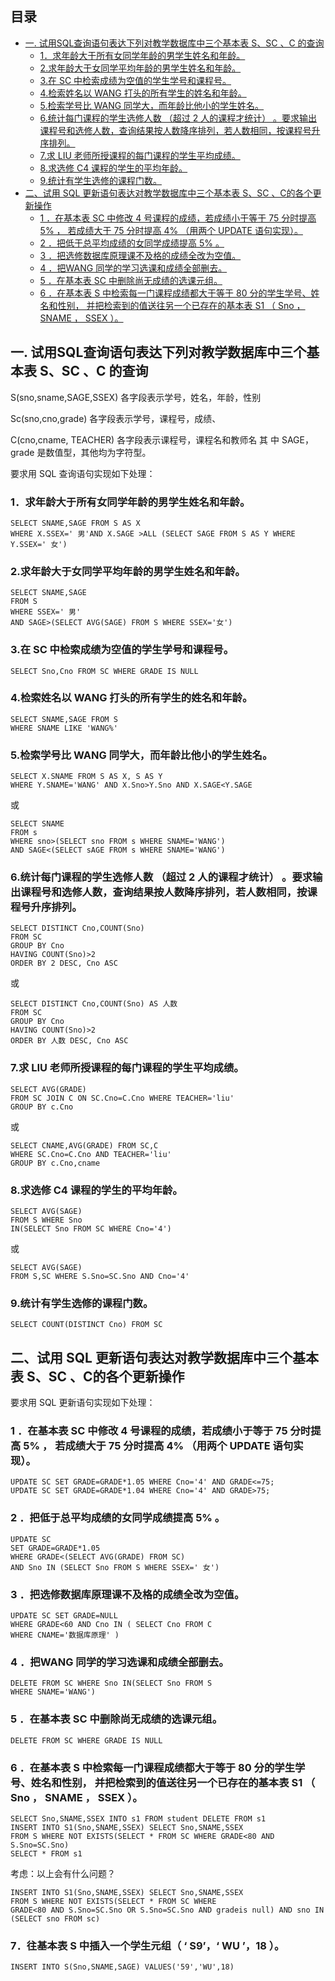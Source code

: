 ## 目录

- [一. 试用SQL查询语句表达下列对教学数据库中三个基本表 S、SC 、C 的查询](#一-试用sql查询语句表达下列对教学数据库中三个基本表-ssc-c-的查询)
  - [1．求年龄大于所有女同学年龄的男学生姓名和年龄。](#1求年龄大于所有女同学年龄的男学生姓名和年龄)
  - [2.求年龄大于女同学平均年龄的男学生姓名和年龄。](#2求年龄大于女同学平均年龄的男学生姓名和年龄)
  - [3.在 SC 中检索成绩为空值的学生学号和课程号。](#3在-sc-中检索成绩为空值的学生学号和课程号)
  - [4.检索姓名以 WANG 打头的所有学生的姓名和年龄。](#4检索姓名以-wang-打头的所有学生的姓名和年龄)
  - [5.检索学号比 WANG 同学大，而年龄比他小的学生姓名。](#5检索学号比-wang-同学大而年龄比他小的学生姓名)
  - [6.统计每门课程的学生选修人数 （超过 2 人的课程才统计） 。要求输出课程号和选修人数，查询结果按人数降序排列，若人数相同，按课程号升序排列。](#6统计每门课程的学生选修人数-超过-2-人的课程才统计-要求输出课程号和选修人数查询结果按人数降序排列若人数相同按课程号升序排列)
  - [7.求 LIU 老师所授课程的每门课程的学生平均成绩。](#7求-liu-老师所授课程的每门课程的学生平均成绩)
  - [8.求选修 C4 课程的学生的平均年龄。](#8求选修-c4-课程的学生的平均年龄)
  - [9.统计有学生选修的课程门数。](#9统计有学生选修的课程门数)
- [二、试用 SQL 更新语句表达对教学数据库中三个基本表 S、SC 、C的各个更新操作](#二试用-sql-更新语句表达对教学数据库中三个基本表-ssc-c的各个更新操作)
  - [1 ．在基本表 SC 中修改 4 号课程的成绩，若成绩小于等于 75 分时提高 5% ， 若成绩大于 75 分时提高 4% （用两个 UPDATE 语句实现）。](#1-在基本表-sc-中修改-4-号课程的成绩若成绩小于等于-75-分时提高-5--若成绩大于-75-分时提高-4-用两个-update-语句实现)
  - [2 ．把低于总平均成绩的女同学成绩提高 5% 。](#2-把低于总平均成绩的女同学成绩提高-5-)
  - [3 ．把选修数据库原理课不及格的成绩全改为空值。](#3-把选修数据库原理课不及格的成绩全改为空值)
  - [4 ．把WANG 同学的学习选课和成绩全部删去。](#4-把wang-同学的学习选课和成绩全部删去)
  - [5 ．在基本表 SC 中删除尚无成绩的选课元组。](#5-在基本表-sc-中删除尚无成绩的选课元组)
  - [6 ．在基本表 S 中检索每一门课程成绩都大于等于 80 分的学生学号、姓名和性别， 并把检索到的值送往另一个已存在的基本表 S1 （ Sno ， SNAME ， SSEX ）。](#6-在基本表-s-中检索每一门课程成绩都大于等于-80-分的学生学号姓名和性别-并把检索到的值送往另一个已存在的基本表-s1--sno--sname--ssex-)



## 一. 试用SQL查询语句表达下列对教学数据库中三个基本表 S、SC 、C 的查询

S(sno,sname,SAGE,SSEX) 各字段表示学号，姓名，年龄，性别

Sc(sno,cno,grade) 各字段表示学号，课程号，成绩、

C(cno,cname, TEACHER) 各字段表示课程号，课程名和教师名 其 中 SAGE， grade 是数值型，其他均为字符型。

 

要求用 SQL 查询语句实现如下处理：

### 1．求年龄大于所有女同学年龄的男学生姓名和年龄。

```mssql
SELECT SNAME,SAGE FROM S AS X
WHERE X.SSEX=' 男'AND X.SAGE >ALL (SELECT SAGE FROM S AS Y WHERE
Y.SSEX=' 女')
```

### 2.求年龄大于女同学平均年龄的男学生姓名和年龄。

```mssql
SELECT SNAME,SAGE
FROM S
WHERE SSEX=' 男'
AND SAGE>(SELECT AVG(SAGE) FROM S WHERE SSEX='女')
```

### 3.在 SC 中检索成绩为空值的学生学号和课程号。

```mssql
SELECT Sno,Cno FROM SC WHERE GRADE IS NULL
```

### 4.检索姓名以 WANG 打头的所有学生的姓名和年龄。

```mssql
SELECT SNAME,SAGE FROM S
WHERE SNAME LIKE 'WANG%'
```

### 5.检索学号比 WANG 同学大，而年龄比他小的学生姓名。

```mssql
SELECT X.SNAME FROM S AS X, S AS Y
WHERE Y.SNAME='WANG' AND X.Sno>Y.Sno AND X.SAGE<Y.SAGE
```

或

```mssql
SELECT SNAME
FROM s
WHERE sno>(SELECT sno FROM s WHERE SNAME='WANG') 
AND SAGE<(SELECT sAGE FROM s WHERE SNAME='WANG')
```

### 6.统计每门课程的学生选修人数 （超过 2 人的课程才统计） 。要求输出课程号和选修人数，查询结果按人数降序排列，若人数相同，按课程号升序排列。

```mssql
SELECT DISTINCT Cno,COUNT(Sno) 
FROM SC
GROUP BY Cno 
HAVING COUNT(Sno)>2
ORDER BY 2 DESC, Cno ASC
```

或

```mssql
SELECT DISTINCT Cno,COUNT(Sno) AS 人数
FROM SC 
GROUP BY Cno
HAVING COUNT(Sno)>2
ORDER BY 人数 DESC, Cno ASC
```

### 7.求 LIU 老师所授课程的每门课程的学生平均成绩。

```mssql
SELECT AVG(GRADE)
FROM SC JOIN C ON SC.Cno=C.Cno WHERE TEACHER='liu'
GROUP BY c.Cno
```

或

```mssql
SELECT CNAME,AVG(GRADE) FROM SC,C 
WHERE SC.Cno=C.Cno AND TEACHER='liu'
GROUP BY c.Cno,cname
```

### 8.求选修 C4 课程的学生的平均年龄。

```mssql
SELECT AVG(SAGE)
FROM S WHERE Sno
IN(SELECT Sno FROM SC WHERE Cno='4')
```

或

```mssql
SELECT AVG(SAGE)
FROM S,SC WHERE S.Sno=SC.Sno AND Cno='4'
```

### 9.统计有学生选修的课程门数。

```mssql
SELECT COUNT(DISTINCT Cno) FROM SC
```

## 二、试用 SQL 更新语句表达对教学数据库中三个基本表 S、SC 、C的各个更新操作

要求用 SQL 更新语句实现如下处理：

### 1 ．在基本表 SC 中修改 4 号课程的成绩，若成绩小于等于 75 分时提高 5% ， 若成绩大于 75 分时提高 4% （用两个 UPDATE 语句实现）。

```mssql
UPDATE SC SET GRADE=GRADE*1.05 WHERE Cno='4' AND GRADE<=75;
UPDATE SC SET GRADE=GRADE*1.04 WHERE Cno='4' AND GRADE>75;
```

### 2 ．把低于总平均成绩的女同学成绩提高 5% 。

```mssql
UPDATE SC
SET GRADE=GRADE*1.05
WHERE GRADE<(SELECT AVG(GRADE) FROM SC)
AND Sno IN (SELECT Sno FROM S WHERE SSEX=' 女')
```

### 3 ．把选修数据库原理课不及格的成绩全改为空值。

```mssql
UPDATE SC SET GRADE=NULL
WHERE GRADE<60 AND Cno IN ( SELECT Cno FROM C
WHERE CNAME='数据库原理' )
```

### 4 ．把WANG 同学的学习选课和成绩全部删去。

```mssql
DELETE FROM SC WHERE Sno IN(SELECT Sno FROM S
WHERE SNAME='WANG')
```

### 5 ．在基本表 SC 中删除尚无成绩的选课元组。

```mssql
DELETE FROM SC WHERE GRADE IS NULL
```

### 6 ．在基本表 S 中检索每一门课程成绩都大于等于 80 分的学生学号、姓名和性别， 并把检索到的值送往另一个已存在的基本表 S1 （ Sno ， SNAME ， SSEX ）。

```mssql
SELECT Sno,SNAME,SSEX INTO s1 FROM student DELETE FROM s1
INSERT INTO S1(Sno,SNAME,SSEX) SELECT Sno,SNAME,SSEX
FROM S WHERE NOT EXISTS(SELECT * FROM SC WHERE GRADE<80 AND S.Sno=SC.Sno)
SELECT * FROM s1
```

考虑：以上会有什么问题？

```mssql
INSERT INTO S1(Sno,SNAME,SSEX) SELECT Sno,SNAME,SSEX
FROM S WHERE NOT EXISTS(SELECT * FROM SC WHERE
GRADE<80 AND S.Sno=SC.Sno OR S.Sno=SC.Sno AND gradeis null) AND sno IN (SELECT sno FROM sc)
```

### 7．往基本表 S 中插入一个学生元组（ ‘ S9’，‘ WU ’，18 ）。

```mssql
INSERT INTO S(Sno,SNAME,SAGE) VALUES('59','WU',18)
```


